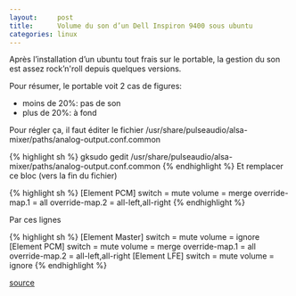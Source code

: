```yaml
---
layout:     post
title:      Volume du son d’un Dell Inspiron 9400 sous ubuntu
categories: linux
---
```


Après l’installation d’un ubuntu tout frais sur le portable, la gestion du son est assez rock’n'roll depuis quelques versions.

Pour résumer, le portable voit 2 cas de figures:
* moins de 20%: pas de son
* plus de 20%: à fond

Pour régler ça, il faut éditer le fichier /usr/share/pulseaudio/alsa-mixer/paths/analog-output.conf.common

{% highlight sh %}
gksudo gedit /usr/share/pulseaudio/alsa-mixer/paths/analog-output.conf.common
{% endhighlight %}
Et remplacer ce bloc (vers la fin du fichier)

{% highlight sh %}
[Element PCM]
switch = mute
volume = merge
override-map.1 = all
override-map.2 = all-left,all-right
{% endhighlight %}

Par ces lignes

{% highlight sh %}
[Element Master]
switch = mute
volume = ignore
[Element PCM]
switch = mute
volume = merge
override-map.1 = all
override-map.2 = all-left,all-right
[Element LFE]
switch = mute
volume = ignore
{% endhighlight %}

[source](http://doc.ubuntu-fr.org/dell_inspiron_9400#carte_son)